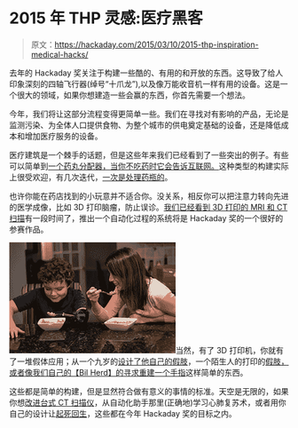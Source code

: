 # 2015 年 THP 灵感:医疗黑客

> 原文：<https://hackaday.com/2015/03/10/2015-thp-inspiration-medical-hacks/>

去年的 Hackaday 奖关注于构建一些酷的、有用的和开放的东西。这导致了给人印象深刻的四轴飞行器(绰号“十爪龙”),以及像万能收音机一样有用的设备。这是一个很大的领域，如果你想建造一些会赢的东西，你首先需要一个想法。

今年，我们将让这部分流程变得更简单一些。我们在寻找对有影响的产品，无论是监测污染、为全体人口提供食物、为整个城市的供电奠定基础的设备，还是降低成本和增加医疗服务的设备。

医疗建筑是一个棘手的话题，但是这些年来我们已经看到了一些突出的例子。有些可以简单到[一个药丸分配器，当你不吃药时它会告诉互联网。](http://hackaday.com/2013/08/09/pill-dispenser-tattles-to-the-internet-when-you-dont-take-your-pills/)这种类型的构建实际上很受欢迎，有几次迭代，[一次是处理药瓶的](http://hackaday.com/2011/07/29/a-pill-reminder-box-to-be-proud-of/)。

也许你能在药店找到的小玩意并不适合你。没关系，相反你可以把注意力转向先进的医学成像，比如 3D 打印脑瘤，防止误诊。[我们已经看到 3D 打印的 MRI 和 CT 扫描](http://hackaday.com/2014/06/22/converting-cts-and-mris-into-printable-objects/)有一段时间了，推出一个自动化过程的系统将是 Hackaday 奖的一个很好的参赛作品。

![pros](img/0717892915ced8b9b4ea93a5511c0f54.png)当然，有了 3D 打印机，你就有了一堆假体应用；从一个九岁的[设计了他自己的假肢](http://hackaday.com/2014/12/07/kid-designs-his-own-prosthetic-arm-at-a-summer-camp/)，一个陌生人的打印的[假肢，或者像我们自己的【Bil Herd】的](http://hackaday.com/2014/08/27/3d-printing-a-beautiful-prosthetic-hand-for-a-stranger/)[寻求重建一个手指](http://hackaday.com/2014/08/27/bils-quest-for-a-lost-finger-episode-i/)这样简单的东西。

这些都是简单的构建，但是显然符合做有意义的事情的标准。天空是无限的，如果你想[改进台式 CT 扫描仪](http://hackaday.com/2013/10/23/towards-a-low-cost-desktop-ct-scanner/)，从自动化助手那里(正确地)学习心肺复苏术，或者用你自己的设计让[起死回生](http://hackaday.com/2015/02/06/developer-saved-years-later-by-his-own-hardware/)，这些都在今年 Hackaday 奖的目标之内。